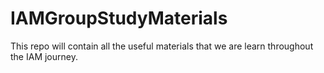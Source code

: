 # IAMGroupStudyMaterials
This repo will contain all the useful materials that we are learn throughout the IAM journey.
